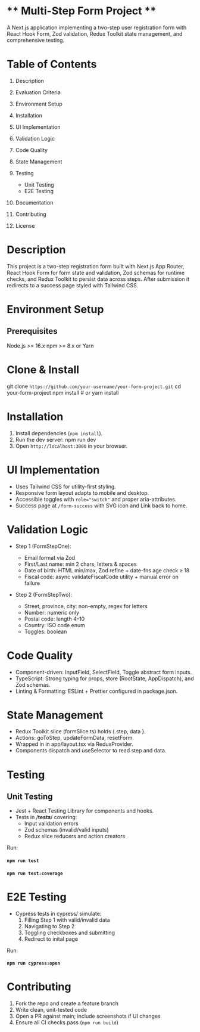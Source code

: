 # ** Multi-Step Form Project **

A Next.js application implementing a two-step user registration form with React Hook Form, Zod validation, Redux Toolkit state management, and comprehensive testing.

# Table of Contents

1. Description
2. Evaluation Criteria
3. Environment Setup
4. Installation
5. UI Implementation
6. Validation Logic
7. Code Quality
8. State Management
9. Testing
   - Unit Testing
   - E2E Testing

10. Documentation
11. Contributing
12. License

# Description

This project is a two-step registration form built with Next.js App Router, React Hook Form for form state and validation, Zod schemas for runtime checks, and Redux Toolkit to persist data across steps. After submission it redirects to a success page styled with Tailwind CSS.

# Environment Setup

## Prerequisites

Node.js >= 16.x
npm >= 8.x or Yarn

# Clone & Install

git clone `https://github.com/your-username/your-form-project.git`
cd your-form-project
npm install # or yarn install

# Installation

1. Install dependencies (`npm install`).
2. Run the dev server: npm run dev
3. Open `http://localhost:3000` in your browser.

# UI Implementation

- Uses Tailwind CSS for utility-first styling.
- Responsive form layout adapts to mobile and desktop.
- Accessible toggles with `role="switch"` and proper aria-attributes.
- Success page at `/form-success` with SVG icon and Link back to home.

# Validation Logic

- Step 1 (FormStepOne):

  - Email format via Zod
  - First/Last name: min 2 chars, letters & spaces
  - Date of birth: HTML min/max, Zod refine + date-fns age check ≥ 18
  - Fiscal code: async validateFiscalCode utility + manual error on failure

- Step 2 (FormStepTwo):
  - Street, province, city: non-empty, regex for letters
  - Number: numeric only
  - Postal code: length 4–10
  - Country: ISO code enum
  - Toggles: boolean

# Code Quality

- Component-driven: InputField, SelectField, Toggle abstract form inputs.
- TypeScript: Strong typing for props, store (RootState, AppDispatch), and Zod schemas.
- Linting & Formatting: ESLint + Prettier configured in package.json.

# State Management

- Redux Toolkit slice (formSlice.ts) holds { step, data }.
- Actions: goToStep, updateFormData, resetForm.
- Wrapped in <Provider> in app/layout.tsx via ReduxProvider.
- Components dispatch and useSelector to read step and data.

# Testing

## Unit Testing

- Jest + React Testing Library for components and hooks.
- Tests in /**tests**/ covering:
  - Input validation errors
  - Zod schemas (invalid/valid inputs)
  - Redux slice reducers and action creators

Run:

#### `npm run test`

#### `npm run test:coverage`

# E2E Testing

- Cypress tests in cypress/ simulate:
  1.  Filling Step 1 with valid/invalid data
  2.  Navigating to Step 2
  3.  Toggling checkboxes and submitting
  4.  Redirect to inital page

Run:

#### `npm run cypress:open`

# Contributing

1. Fork the repo and create a feature branch
2. Write clean, unit-tested code
3. Open a PR against main; include screenshots if UI changes
4. Ensure all CI checks pass (`npm run build`)
